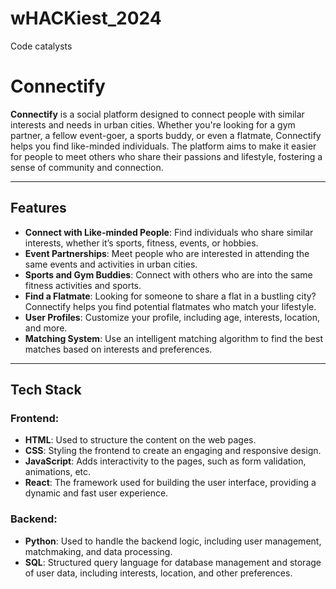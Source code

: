 # wHACKiest_2024
Code catalysts

# Connectify

**Connectify** is a social platform designed to connect people with similar interests and needs in urban cities. Whether you're looking for a gym partner, a fellow event-goer, a sports buddy, or even a flatmate, Connectify helps you find like-minded individuals. The platform aims to make it easier for people to meet others who share their passions and lifestyle, fostering a sense of community and connection.

---

## Features

- **Connect with Like-minded People**: Find individuals who share similar interests, whether it’s sports, fitness, events, or hobbies.
- **Event Partnerships**: Meet people who are interested in attending the same events and activities in urban cities.
- **Sports and Gym Buddies**: Connect with others who are into the same fitness activities and sports.
- **Find a Flatmate**: Looking for someone to share a flat in a bustling city? Connectify helps you find potential flatmates who match your lifestyle.
- **User Profiles**: Customize your profile, including age, interests, location, and more.
- **Matching System**: Use an intelligent matching algorithm to find the best matches based on interests and preferences.

---

## Tech Stack

### Frontend:
- **HTML**: Used to structure the content on the web pages.
- **CSS**: Styling the frontend to create an engaging and responsive design.
- **JavaScript**: Adds interactivity to the pages, such as form validation, animations, etc.
- **React**: The framework used for building the user interface, providing a dynamic and fast user experience.

### Backend:
- **Python**: Used to handle the backend logic, including user management, matchmaking, and data processing.
- **SQL**: Structured query language for database management and storage of user data, including interests, location, and other preferences.
